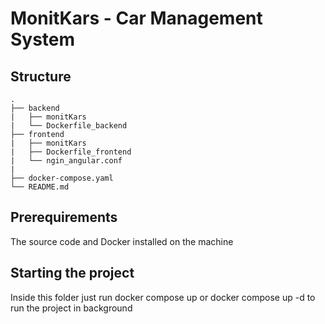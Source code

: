 # MonitKars - Car Management System

## Structure

```text
.
├── backend
|   ├── monitKars
|   └── Dockerfile_backend
├── frontend
|   ├── monitKars
|   ├── Dockerfile_frontend
|   └── ngin_angular.conf
|
├── docker-compose.yaml
└── README.md
```

## Prerequirements

The source code and Docker installed on the machine

## Starting the project

Inside this folder just run docker compose up or docker compose up -d to run the project in background
